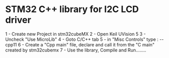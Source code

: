 # STM32 C++ library for I2C LCD driver
1 - Create new Project in stm32cubeMX
2 - Open Keil UVision 5
3 - Uncheck "Use MicroLib"
4 - Goto C/C++ tab
5 - in "Misc Controls" type : --cpp11
6 - Create a "Cpp main" file, declare and call it from the "C main" created by stm32cubemx
7 - Use the library, Compile and Run........

